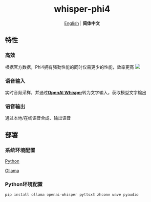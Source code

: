 <div align="center">
  <h1>whisper-phi4</h1>
  
  [English](README.md) | **简体中文**
</div>

## 特性
### 高效
根据官方数据，Phi4拥有强劲性能的同时仅需更少的性能，效率更高
<img src='https://github.com/user-attachments/assets/f7541460-4176-469e-8f8f-8e673fc59f86'>

### 语音输入
实时音频采样，并通过[**OpenAI Whisper**](https://github.com/openai/whisper)转为文字输入，获取模型文字输出

### 语音输出
通过本地/在线语音合成、输出语音

## 部署
### 系统环境配置
[Python](https://www.python.org/downloads/release/python-3110/)

[Ollama](https://ollama.com/)
### Python环境配置
```sh
pip install ollama openai-whisper pyttsx3 zhconv wave pyaudio
```
